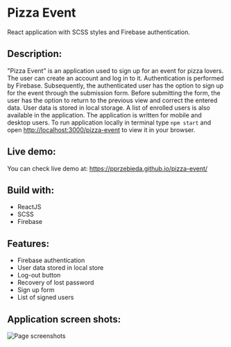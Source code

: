 # Pizza Event

React application with SCSS styles and Firebase authentication.

## Description:

"Pizza Event" is an application used to sign up for an event for pizza lovers. The user can create an account and log in to it. Authentication is performed by Firebase. Subsequently, the authenticated user has the option to sign up for the event through the submission form. Before submitting the form, the user has the option to return to the previous view and correct the entered data. User data is stored in local storage. A list of enrolled users is also available in the application. The application is written for mobile and desktop users. To run application locally in terminal type `npm start` and open [http://localhost:3000/pizza-event](http://localhost:3000/pizza-event) to view it in your browser.

## Live demo:

You can check live demo at: https://pprzebieda.github.io/pizza-event/

## Build with:

+ ReactJS
+ SCSS
+ Firebase

## Features:
+ Firebase authentication
+ User data stored in local store
+ Log-out button
+ Recovery of lost password
+ Sign up form
+ List of signed users

 ## Application screen shots:
 
 ![Page screenshots](https://raw.githubusercontent.com/PPrzebieda/pizza-event/main/src/images/project.png)
